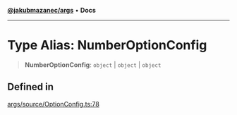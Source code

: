 [**@jakubmazanec/args**](../README.md) • **Docs**

---

# Type Alias: NumberOptionConfig

> **NumberOptionConfig**: `object` \| `object` \| `object`

## Defined in

[args/source/OptionConfig.ts:78](https://github.com/jakubmazanec/tools/blob/053e1fea9cfce27a70a78b00a30cdd281cb0a72b/packages/args/source/OptionConfig.ts#L78)
